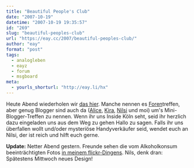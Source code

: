 ```yaml
---
title: "Beautiful People's Club"
date: "2007-10-19"
datetime: "2007-10-19 19:35:57"
id: "269"
slug: "beautiful-peoples-club"
url: "https://eay.cc/2007/beautiful-peoples-club/"
author: "eay"
format: "post"
tags:
  - analogleben
  - eayz
  - forum
  - msgboard
meta:
  - yourls_shorturl: "http://eay.li/hx"
---
```


Heute Abend wiederholen wir [das hier](http://eay.cc/blog/2006/08/spektakulaeres.shtml). Manche nennen es [Foren](/board/)treffen, aber genug Blogger sind auch da ([Alice](http://www.deadbunny.de/), [Kira](http://spaetz.eayz.net/), [Nilsi](http://leccer.com/) und moi) um's Mini-Blogger-Treffen zu nennen. Wenn ihr uns Inside Köln seht, seid ihr herzlich dazu eingeladen uns aus dem Weg zu gehen Hallo zu sagen. Falls ihr uns überfallen wollt und/oder mysteriöse Handyverkäufer seid, wendet euch an Nilsi, der ist reich und hilft euch gerne.

**Update:** Netter Abend gestern. Freunde sehen die vom Alkoholkonsum beeinträchtigten Fotos [in meinem flickr-Dingens](http://www.flickr.com/photos/eay/). Nils, denk dran: Spätestens Mittwoch neues Design!
